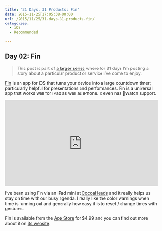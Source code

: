 ```yaml
---
title: '31 Days, 31 Products: Fin'
date: 2015-11-25T17:05:38+00:00
url: /2015/11/25/31-days-31-products-fin/
categories:
  - iOS
  - Recommended

---
```

## Day 02: Fin

> This post is part of [a larger series][1] where for 31 days I&#8217;m posting a story about a particular product or service I&#8217;ve come to enjoy.

[Fin][2] is an app for iOS that turns your device into a large countdown timer; particularly helpful for presentations and performances. Fin is a universal app that works well for iPad as well as iPhone. It even has Watch support.

<iframe src="https://player.vimeo.com/video/101569208" width="500" height="281" frameborder="0" webkitallowfullscreen mozallowfullscreen allowfullscreen></iframe>

I&#8217;ve been using Fin via an iPad mini at [CocoaHeads][3] and it really helps us stay on time with our busy agenda. I really like the color warnings when time is running out and generally how easy it is to reset / change times with gestures.

Fin is available from the [App Store][4] for $4.99 and you can find out more about it on [its website][2].

 [1]: http://mikezornek.com/2015/11/24/31-days-31-products-launch-post/
 [2]: http://www.fintimer.com/index.html
 [3]: http://phillycocoa.org/
 [4]: https://itunes.apple.com/app/fin-a-timer-for-performers/id726213320?mt=8&uo=6&at=1000lIq&ct=web